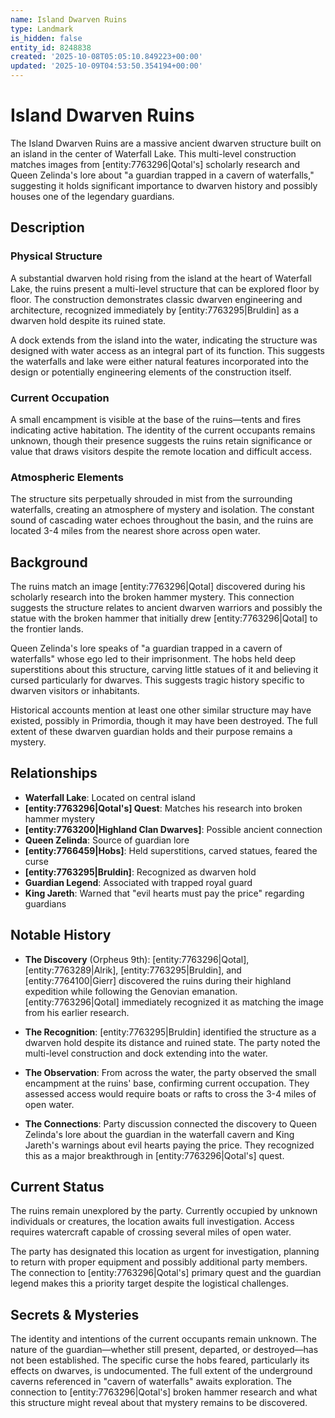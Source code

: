 ```yaml
---
name: Island Dwarven Ruins
type: Landmark
is_hidden: false
entity_id: 8248838
created: '2025-10-08T05:05:10.849223+00:00'
updated: '2025-10-09T04:53:50.354194+00:00'
---
```


# Island Dwarven Ruins

The Island Dwarven Ruins are a massive ancient dwarven structure built on an island in the center of Waterfall Lake. This multi-level construction matches images from [entity:7763296|Qotal's] scholarly research and Queen Zelinda's lore about "a guardian trapped in a cavern of waterfalls," suggesting it holds significant importance to dwarven history and possibly houses one of the legendary guardians.

## Description

### Physical Structure

A substantial dwarven hold rising from the island at the heart of Waterfall Lake, the ruins present a multi-level structure that can be explored floor by floor. The construction demonstrates classic dwarven engineering and architecture, recognized immediately by [entity:7763295|Bruldin] as a dwarven hold despite its ruined state.

A dock extends from the island into the water, indicating the structure was designed with water access as an integral part of its function. This suggests the waterfalls and lake were either natural features incorporated into the design or potentially engineering elements of the construction itself.

### Current Occupation

A small encampment is visible at the base of the ruins—tents and fires indicating active habitation. The identity of the current occupants remains unknown, though their presence suggests the ruins retain significance or value that draws visitors despite the remote location and difficult access.

### Atmospheric Elements

The structure sits perpetually shrouded in mist from the surrounding waterfalls, creating an atmosphere of mystery and isolation. The constant sound of cascading water echoes throughout the basin, and the ruins are located 3-4 miles from the nearest shore across open water.

## Background

The ruins match an image [entity:7763296|Qotal] discovered during his scholarly research into the broken hammer mystery. This connection suggests the structure relates to ancient dwarven warriors and possibly the statue with the broken hammer that initially drew [entity:7763296|Qotal] to the frontier lands.

Queen Zelinda's lore speaks of "a guardian trapped in a cavern of waterfalls" whose ego led to their imprisonment. The hobs held deep superstitions about this structure, carving little statues of it and believing it cursed particularly for dwarves. This suggests tragic history specific to dwarven visitors or inhabitants.

Historical accounts mention at least one other similar structure may have existed, possibly in Primordia, though it may have been destroyed. The full extent of these dwarven guardian holds and their purpose remains a mystery.

## Relationships

- **Waterfall Lake**: Located on central island
- **[entity:7763296|Qotal's] Quest**: Matches his research into broken hammer mystery
- **[entity:7763200|Highland Clan Dwarves]**: Possible ancient connection
- **Queen Zelinda**: Source of guardian lore
- **[entity:7766459|Hobs]**: Held superstitions, carved statues, feared the curse
- **[entity:7763295|Bruldin]**: Recognized as dwarven hold
- **Guardian Legend**: Associated with trapped royal guard
- **King Jareth**: Warned that "evil hearts must pay the price" regarding guardians

## Notable History

- **The Discovery** (Orpheus 9th): [entity:7763296|Qotal], [entity:7763289|Alrik], [entity:7763295|Bruldin], and [entity:7764100|Gierr] discovered the ruins during their highland expedition while following the Genovian emanation. [entity:7763296|Qotal] immediately recognized it as matching the image from his earlier research.

- **The Recognition**: [entity:7763295|Bruldin] identified the structure as a dwarven hold despite its distance and ruined state. The party noted the multi-level construction and dock extending into the water.

- **The Observation**: From across the water, the party observed the small encampment at the ruins' base, confirming current occupation. They assessed access would require boats or rafts to cross the 3-4 miles of open water.

- **The Connections**: Party discussion connected the discovery to Queen Zelinda's lore about the guardian in the waterfall cavern and King Jareth's warnings about evil hearts paying the price. They recognized this as a major breakthrough in [entity:7763296|Qotal's] quest.

## Current Status

The ruins remain unexplored by the party. Currently occupied by unknown individuals or creatures, the location awaits full investigation. Access requires watercraft capable of crossing several miles of open water.

The party has designated this location as urgent for investigation, planning to return with proper equipment and possibly additional party members. The connection to [entity:7763296|Qotal's] primary quest and the guardian legend makes this a priority target despite the logistical challenges.

## Secrets & Mysteries

The identity and intentions of the current occupants remain unknown. The nature of the guardian—whether still present, departed, or destroyed—has not been established. The specific curse the hobs feared, particularly its effects on dwarves, is undocumented. The full extent of the underground caverns referenced in "cavern of waterfalls" awaits exploration. The connection to [entity:7763296|Qotal's] broken hammer research and what this structure might reveal about that mystery remains to be discovered.
